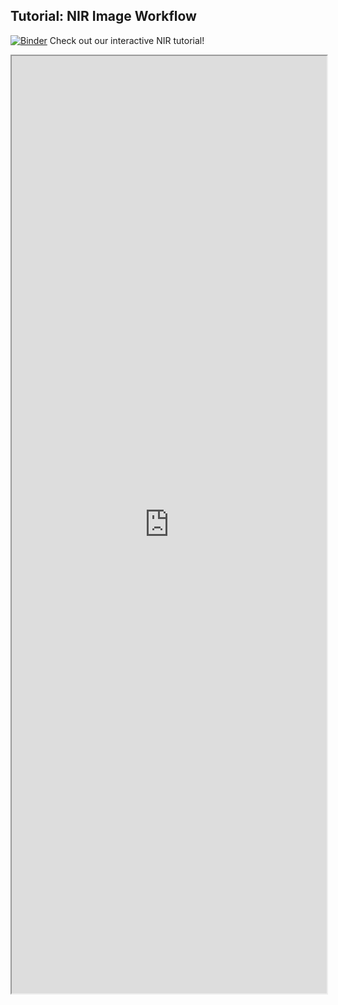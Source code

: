 ## Tutorial: NIR Image Workflow

[![Binder](https://mybinder.org/badge_logo.svg)](https://mybinder.org/v2/gh/danforthcenter/plantcv-binder.git/master?filepath=notebooks/nir_tutorial/nir_tutorial.ipynb) Check out our interactive NIR tutorial! 

<iframe src="https://nbviewer.jupyter.org/github/danforthcenter/plantcv-binder/blob/master/notebooks/nir_tutorial/nir_tutorial.ipynb" width="100%" height="1500px"></iframe>
